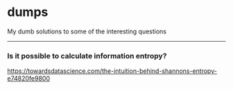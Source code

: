 # dumps
My dumb solutions to some of the interesting questions

---

### Is it possible to calculate information entropy?
<https://towardsdatascience.com/the-intuition-behind-shannons-entropy-e74820fe9800>
